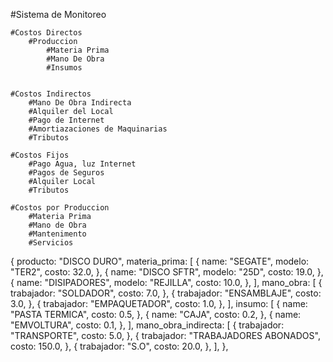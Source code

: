 #Sistema de Monitoreo

    #Costos Directos
        #Produccion
            #Materia Prima
            #Mano De Obra
            #Insumos


    #Costos Indirectos
        #Mano De Obra Indirecta
        #Alquiler del Local
        #Pago de Internet
        #Amortiazaciones de Maquinarias
        #Tributos

    #Costos Fijos
        #Pago Agua, luz Internet
        #Pagos de Seguros
        #Alquiler Local
        #Tributos

    #Costos por Produccion
        #Materia Prima
        #Mano de Obra
        #Mantenimento
        #Servicios



{
          producto: "DISCO DURO",
          materia_prima: [
            {
              name: "SEGATE",
              modelo: "TER2",
              costo: 32.0,
            },
            {
              name: "DISCO SFTR",
              modelo: "25D",
              costo: 19.0,
            },
            {
              name: "DISIPADORES",
              modelo: "REJILLA",
              costo: 10.0,
            },
          ],
          mano_obra: [
            {
              trabajador: "SOLDADOR",
              costo: 7.0,
            },
            {
              trabajador: "ENSAMBLAJE",
              costo: 3.0,
            },
            {
              trabajador: "EMPAQUETADOR",
              costo: 1.0,
            },
          ],
          insumo: [
            {
              name: "PASTA TERMICA",
              costo: 0.5,
            },
            {
              name: "CAJA",
              costo: 0.2,
            },
            {
              name: "EMVOLTURA",
              costo: 0.1,
            },
          ],
          mano_obra_indirecta: [
            {
              trabajador: "TRANSPORTE",
              costo: 5.0,
            },
            {
              trabajador: "TRABAJADORES ABONADOS",
              costo: 150.0,
            },
            {
              trabajador: "S.O",
              costo: 20.0,
            },
          ],
        },
